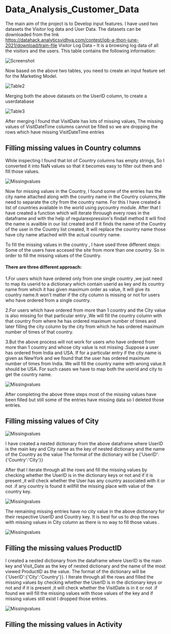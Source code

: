 # Data_Analysis_Customer_Data
The main aim of the project is to Develop input features. I have used two datasets the Visitor log data and User Data. The datasets can be downloaded from the link https://datahack.analyticsvidhya.com/contest/job-a-thon-june-2021/download/train-file
Visitor Log Data – It is a browsing log data of all the visitors and the users. This table contains the following information:



![Screenshot](Table1.png)

Now based on the above two tables, you need to create an input feature set for the Marketing Model.

![Table2](Table2.png)

Merging both the above datasets on the UserID column, to create a userdatabase  

![Table3](Table3.png)

After merging I found that VisitDate has lots of missing values, The missing values of VisitDateTime columns cannot be filled so we are dropping the rows which have missing VisitDateTime entries

## Filling missing values in Country columns
While inspecting I found that lot of Country columns has empty strings, So I converted it into NaN values so that it becomes easy to filter out them and fill those values.

![Missingvalues](Miss1.png)


Now for missing values in the Country, I found some of the entries has the city name attached along with the country name in the Country columns,We need to separate the city from the country name. For this I have created a list of countries available in the world using pycountry module. After that I have created a function which will iterate throuugh every rows in the dataframe and with the help of regularexpression's findall method it will find the name is availble in our list created and if it finds  the name of the Country of the user in the Country list created, It will replace the country name those have city name attached with the actual country name. 

To fill the missing values in the country , I have used three different steps:
Some of the users have accesed the site from more than one country. So in order to fill the missing values of the Country.

#### There are three different approach:

1.For users which have ordered only from one single country ,we just need to map its userid to a dictionary which contain userid as key and its country name from which it has given maximum order as  value, It will give its country name.It won't matter if the city column is missing or not for users who have ordered from a single country.


2.For users which have ordered from more than 1 country and the City value is also missing for that particular entry ,We will fill the country column with that country from where he has ordered maximum number of times and later filling the city column by the city from which he has ordered maximum number of times of that country.

3.But the above process will not work for users who have ordered from more than 1 country and whose city value is not missing .Suppose a user has ordered from India and USA. If for a particular entry if the city name is given as NewYork and we found that the user has ordered maximum number of times from India. We will fill the country name with wrong value.It should be USA. For such cases we have to map both the userid and  city to get the country name.


![Missingvalues](Miss2.png)

After completing the above three steps most of the missing values have been filled but still some of the entries have missing data so I deleted those entries.


## Filling missing values of City

![Missingvalues](Miss3.png)

I have created a nested dictionary from the above dataframe where UserID is the main key and City name as the key of nested dictionary and the name of the Country as the value
The format of the dictionary will be   {'UserID':{'Country':'City'}}

After that I iterate through all the rows and fill the missing values by checking whether the UserID is in the dictionary keys or not and if it is present ,it will check whether the User has any country associated with it or not .if any country is found it willfill the missing place with value of the country key.

![Missingvalues](Miss4.png)

The remaining missing entries have no city value in the above dictionary for their respective UserID and Country key. It is best for us to drop the rows with missing values in City column as there is no way to fill those values .

![Missingvalues](Miss5.png)



## Filling the missing values ProductID

I created a nested dictionary from the dataframe where UserID is the main key and Visit_Date  as the key of nested dictionary and the name of the most viewed ProductID as the value. The format of the dictionary will be {'UserID':{'City':'Country'}}.
I Iterate through all the rows and filled the missing values by checking whether the UserID is in the dictionary keys or not and if it is present ,it will check whether the VisitDate is in it or not .if found we will fill the missing values with those  values of the key  and if missing values still exist I dropped those entries.

![Missingvalues](Miss6.png)

## Filling the missing values in Activity




